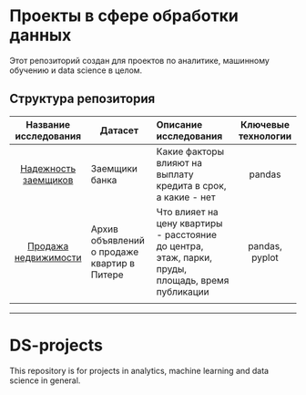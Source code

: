 # Проекты в сфере обработки данных

Этот репозиторий создан для проектов по аналитике, машинному обучению и data science в целом.

## Структура репозитория

|     Название исследования              | Датасет                                     | Описание исследования                                                                             | Ключевые технологии |
|:--------------------------------------:|---------------------------------------------|:--------------------------------------------------------------------------------------------------|:-------------------:|
| [Надежность заемщиков](bank_borrowers) | Заемщики банка                              | Какие факторы влияют на выплату кредита в срок, а какие - нет                                     |       pandas        |
|  [Продажа недвижимости](spb_property)  | Архив объявлений о продаже квартир в Питере | Что влияет на цену квартиры - расстояние до центра, этаж, парки, пруды, площадь, время публикации |   pandas, pyplot    |
|                                        |                                             |                                                                                                   |


----------------
# DS-projects

This repository is for projects in analytics, machine learning and data science in general.



